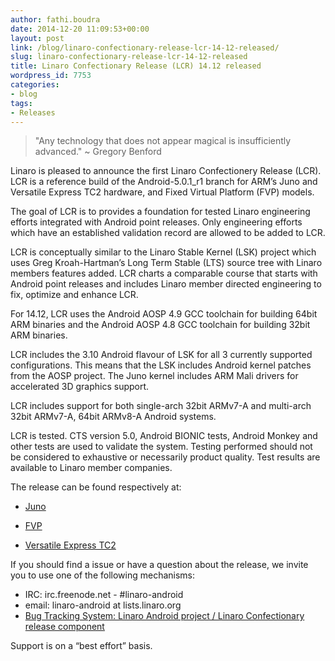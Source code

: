 ```yaml
---
author: fathi.boudra
date: 2014-12-20 11:09:53+00:00
layout: post
link: /blog/linaro-confectionary-release-lcr-14-12-released/
slug: linaro-confectionary-release-lcr-14-12-released
title: Linaro Confectionary Release (LCR) 14.12 released
wordpress_id: 7753
categories:
- blog
tags:
- Releases
---
```


> "Any technology that does not appear magical is insufficiently advanced." ~ Gregory Benford

Linaro is pleased to announce the first Linaro Confectionery Release (LCR). LCR is a reference build of the Android-5.0.1_r1 branch for ARM’s Juno and Versatile Express TC2 hardware, and Fixed Virtual Platform (FVP) models.

The goal of LCR is to provides a foundation for tested Linaro engineering efforts integrated with Android point releases. Only engineering efforts which have an established validation record are allowed to be added to LCR.

LCR is conceptually similar to the Linaro Stable Kernel (LSK) project which uses Greg Kroah-Hartman’s Long Term Stable (LTS) source tree with Linaro members features added. LCR charts a comparable course that starts with Android point releases and includes Linaro member directed engineering to fix, optimize and enhance LCR.

For 14.12, LCR uses the Android AOSP 4.9 GCC toolchain for building 64bit ARM binaries and the Android AOSP 4.8 GCC toolchain for building 32bit ARM binaries.

LCR includes the 3.10 Android flavour of LSK for all 3 currently supported configurations. This means that the LSK includes Android kernel patches from the AOSP project. The Juno kernel includes ARM Mali drivers for accelerated 3D graphics support.

LCR includes support for both single-arch 32bit ARMv7-A and multi-arch 32bit ARMv7-A, 64bit ARMv8-A Android systems.

LCR is tested. CTS version 5.0, Android BIONIC tests, Android Monkey and other tests are used to validate the system. Testing performed should not be considered to exhaustive or necessarily product quality. Test results are available to Linaro member companies.

The release can be found respectively at:

  * [Juno](/downloads/)


  * [FVP](/downloads/)


  * [Versatile Express TC2](/downloads/)

If you should find a issue or have a question about the release, we invite you to use one of the following mechanisms:

  * IRC: irc.freenode.net - #linaro-android
  * email: linaro-android at lists.linaro.org
  * [Bug Tracking System: Linaro Android project / Linaro Confectionary release component](https://bugs.linaro.org/enter_bug.cgi?product=Linaro%20Android)


Support is on a “best effort” basis.
